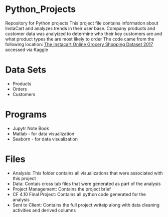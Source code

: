 # Python_Projects
Repository for Python projects
This project file contains information about InstaCart and analyzes trends in their user base.
Company products and customer data was analyized to determine who their key customers are and what product types the are most likely to order
The code came from the following location: [The Instacart Online Grocery Shopping Dataset 2017](www.instacart.com/datasets/grocery-shopping-2017) accessed via Kaggle

# Data Sets
- Products
- Orders
- Customers

# Programs
- Jupytr Note Book
- Matlab - for data visualization
- Seaborn - for data visualization
  
# Files
  - Analysis: This folder contains all visualizations that were associated with this project
  - Data: Contais cross tab files that were generated as part of the analysis
  - Project Management: Contains the project brief
  - CF 4.10 Final Project: Contains all python code generated for the analysis
  - Sent to Client: Contains the full project writeip along with data cleaning activities and derived columns
